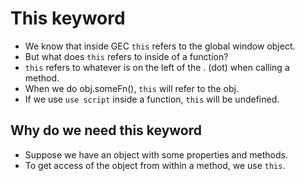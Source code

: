 # This keyword

- We know that inside GEC `this` refers to the global window object.
- But what does `this` refers to inside of a function?
- `this` refers to whatever is on the left of the . (dot) when calling a method.
- When we do obj.someFn(), `this` will refer to the obj.
- If we use `use script` inside a function, `this` will be undefined.


## Why do we need this keyword

 - Suppose we have an object with some properties and methods.
 - To get access of the object from within a method, we use `this`.
